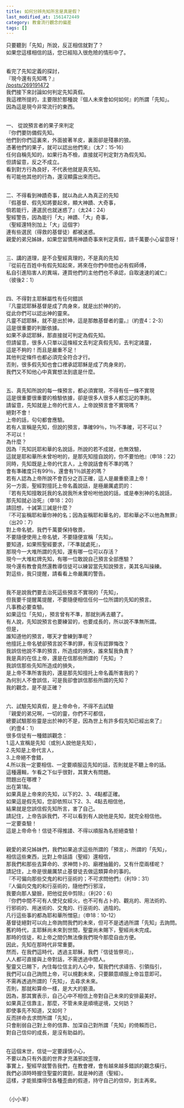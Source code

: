```yaml
---
title: 如何分辨先知所言是真是假？
last_modified_at: 1561472449
category: 教會流行觀念的偏差
tags: []
---
```


<p>只要聽到「先知」所說，反正相信就對了？<br/>
如果您這樣相信的話，您已經陷入很危險的情形中了。</p>
<p><br/>
看完了先知定義的探討，<br/>
『現今還有先知嗎？』<br/>
<a href="/posts/269191472" target="_blank">/posts/269191472</a><br/>
我們接下來討論如何判定先知真假。<br/>
我這裡所提的，主要限於那種說『個人未來會如何如何』的所謂「先知」。<br/>
因為這是現今非常流行的東西。</p>
<p><br/>
一、 從說預言者的果子來判定<br/>
『你們要防備假先知。<br/>
他們到你們這裏來，外面披著羊皮，裏面卻是殘暴的狼。<br/>
憑著他們的果子，就可以認出他們來』（太7：15-16）<br/>
任何自稱先知的，如果行為不檢，直接就可判定對方為假先知。<br/>
但請留意，反之不成立。<br/>
看到對方行為良好，不代表他就是真先知。<br/>
有可能他其他的行為，還沒顯露出來而已。</p>
<p><br/>
二、不得看到神蹟奇事，就以為此人為真正的先知<br/>
『假基督、假先知將要起來，顯大神蹟、大奇事，<br/>
倘若能行，連選民也就迷惑了』（太24：24）<br/>
聖經警告，因為能行「大」神蹟、「大」奇事，<br/>
（聖經還特別加上「大」這個字）<br/>
連有些選民（得救的基督徒）都被迷惑。<br/>
親愛的弟兄姊妹，如果您習慣用神蹟奇事來判定真假，請千萬要小心留意呀！</p>
<p><br/>
三、講的道理，是不合聖經真理的，不是真的先知<br/>
『從前在百姓中有假先知起來，將來在你們中間也必有假師傅，<br/>
私自引進陷害人的異端，連買他們的主他們也不承認，自取速速的滅亡』<br/>
（彼後2：1）</p>
<p><br/>
四、不得對主耶穌屬性有任何錯誤<br/>
『凡靈認耶穌基督是成了肉身來，就是出於神的的，<br/>
從此你們可以認出神的靈來。<br/>
凡靈不認耶穌，就不是出於神，這是那敵基督者的靈。』（約壹4：2-3）<br/>
這是很重要的判斷依據。<br/>
如果不承認耶穌，那直接就可判定為假先知。<br/>
但請留意，很多人只單以這條經文去判定真假先知，去判定諸靈，<br/>
這是不夠的！而且是嚴重不足！<br/>
其他判定條件也都必須完全符合才行。<br/>
否則，很多假先知也會口裡承認耶穌是成了肉身來的，<br/>
我們又不知他心中真實想法到底是什麼。</p>
<p><br/>
五、真先知所說的每一條預言，都必須實現，不得有任一條不實現<br/>
這是很重要很重要的檢驗依據，卻是很多人很多人都忘記的準則。<br/>
請留意，先知就是上帝的代言人，上帝說預言會不實現嗎？<br/>
絕對不會！<br/>
上帝的話，句句都會應驗。<br/>
若有人宣稱是先知，但說的預言，準確99％，1％不準確，可不可以？<br/>
不可以！<br/>
為什麼？<br/>
因為『先知託耶和華的名說話，所說的若不成就，也無效驗，<br/>
這就是耶和華所未曾吩咐的，是那先知擅自說的，你不要怕他』（申18：22）<br/>
同時，先知既是上帝的代言人，上帝說話會有不準的嗎？<br/>
會有準確度只有99％，還會有1％誤差的嗎？<br/>
若有人認為上帝所說不會百分之百正確，這人是嚴重褻瀆上帝！<br/>
另一方面，聖經對擅託上帝名義說話，是極嚴厲處罰的：<br/>
『若有先知擅敢託我的名說我所未曾吩咐他說的話，或是奉別神的名說話，<br/>
那先知就必治死』（申18：20）<br/>
請回想，十誡第三誡是什麼？<br/>
『不可妄稱耶和華你神的名；因為妄稱耶和華名的，耶和華必不以他為無罪』<br/>
（出20：7）<br/>
對上帝名號，我們千萬要保持敬畏，<br/>
不要隨便使用上帝名號，不要隨便宣稱「先知」。<br/>
要知道，如果照聖經要求，『不準就處死』，<br/>
那現今一大堆所謂的先知，還有哪一位可以存活？<br/>
現今一大堆紅牌先知，有哪一位敢說自己預言全部應驗？<br/>
現今還有教會竟然還教導信徒可以練習當先知說預言，美其名叫操練。<br/>
對這些，我只提醒，請看看上帝嚴厲的警告。</p>
<p><br/>
我不是說我們要去治死這些預言不實現的「先知」，<br/>
但我要千提醒萬提醒，不要隨便相信任何一位所謂的先知的預言。<br/>
凡事務必要查驗。<br/>
如果這位「先知」，預言曾有不準，那就別再去聽了。<br/>
有人說，先知說預言也要練習的，也要成長的，所以說不準無所謂。<br/>
但是，<br/>
誰知道他的預言，哪天才會練到準呢？<br/>
他擅託上帝名號卻預言說不準的罪，有沒有認罪悔改？<br/>
我誤信他說不準的預言，所造成的損失，誰來幫我負責？<br/>
我是真的在信上帝，還是在信那些所謂的「先知」？<br/>
我誤信那些先知所造成的損失，<br/>
是上帝不準所害我的，還是那先知擅托上帝名義所害我的？<br/>
為何別人不會誤信，可是我卻會誤信那些所謂的先知？<br/>
我的觀念，是不是正確？</p>
<p><br/>
六、試驗先知真假，是上帝命令，不得不去試驗<br/>
『親愛的弟兄啊，一切的靈，你們不可都信，<br/>
總要試驗那些靈是出於神的不是，因為世上有許多假先知已經出來了』<br/>
（約壹4：1）<br/>
很多信徒有一種錯誤觀念：<br/>
1.這人宣稱是先知（或別人說他是先知），<br/>
2.先知是上帝代言人，<br/>
3.上帝絕不會錯，<br/>
4.所以我一定要相信、一定要順服這先知的話，否則就是不聽上帝的話。<br/>
這種邏輯，乍看之下似乎很對，其實大有問題。<br/>
問題出在哪裡？<br/>
出在第1點。<br/>
如果真是上帝來的先知，以下的2、3、4點都正確。<br/>
如果這是假先知，您卻依照以下2、3、4點去相信他，<br/>
結果就是您誤信假先知所言，害了自己。<br/>
請記住，上帝告訴我們，不可以看到有人說他是先知，就完全相信他。<br/>
一定要查驗！<br/>
這是上帝命令！信徒不得推諉、不得以順服為名拒絕查驗！</p>
<p><br/>
親愛的弟兄姊妹們，我們如果追求這些所謂的「預言」、所謂的「先知」，<br/>
相信這些東西，比對上帝話語（聖經）還相信，<br/>
那我們和那些去算命的、求神問卜的、廟裡抽籤的，又有什麼兩樣呢？<br/>
請記住，上帝是很嚴厲禁止基督徒去做這類算命的事的。<br/>
『不可偏向那些交鬼的和行巫術的；不可求問他們』（利19：31）<br/>
『人偏向交鬼的和行巫術的，隨他們行邪淫，<br/>
我要向那人變臉，把他從民中剪除』（利20：6）<br/>
『你們中間不可有人使兒女經火，也不可有占卜的、觀兆的、用法術的、<br/>
行邪術的、用迷術的、交鬼的、行巫術的、過陰的。<br/>
凡行這些事的都為耶和華所憎惡』（申18：10-12）<br/>
基督徒絕對可以向上帝詢問我們的未來，但可不是透過所謂「先知」去詢問。<br/>
舊約時代，主耶穌尚未來到世間，聖靈尚未賜下，聖經尚未完成。<br/>
那時的信徒，和上帝之間仍無法像我們現今那麼自由方便。<br/>
因此，先知在那時代非常重要。<br/>
然而，在我們這時代，透過主耶穌，我們『信徒皆祭司』，<br/>
人人都可直接與上帝對話，不需透過中間人。<br/>
聖靈又已賜下，內住每位信主的人心中，幫我們代求禱告、引領指引，<br/>
我們可以自己詢問上帝，可以規劃未來，只要願意順服上帝旨意即可。<br/>
不需再透過所謂的「先知」，去尋求未來。<br/>
否則，那就和算命一樣，是大大的褻瀆。<br/>
因為，那其實表示，自己心中不相信上帝對自己未來的安排最美好。<br/>
如果真正信靠主，那麼，不管未來是順境逆境，又何妨？<br/>
即使事先不知道，又如何？<br/>
反而拼命去求問所謂「先知」，<br/>
只會削弱自己對上帝的信靠、加深自己對所謂「先知」的倚賴而已，<br/>
對自己信仰的成長，是沒有助益的。</p>
<p><br/>
在這個末世，信徒一定要謹慎小心，<br/>
不要以為只有外面的世界才充滿邪說歪理，<br/>
事實上，聖經早就警告我們，在教會裡，會有越來越多錯誤的觀念橫行。<br/>
我們必須時時握住聖靈的寶劍，就是神的道（聖經）。<br/>
這樣，才能抵擋得住各種歪曲的假道，持守自己的信仰，到主再來。</p>
<p><br/>
（小小羊）</p>
